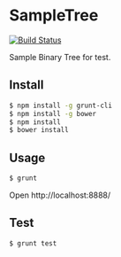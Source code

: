 SampleTree
==========

[![Build Status](https://travis-ci.org/takecode/SampleTree.svg)](https://travis-ci.org/takecode/SampleTree)

Sample Binary Tree for test.


Install
-------

```sh
$ npm install -g grunt-cli
$ npm install -g bower
$ npm install
$ bower install
```


Usage
-----

```sh
$ grunt
```

Open http://localhost:8888/


Test
----

```sh
$ grunt test
```
